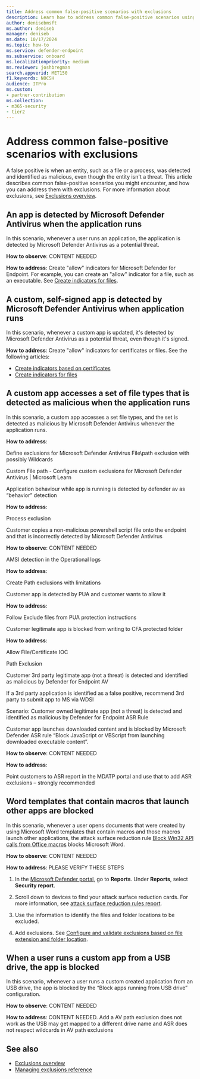 ```yaml
---
title: Address common false-positive scenarios with exclusions            
description: Learn how to address common false-positive scenarios using antivirus exclusions or Defender for Endpoint indicators.            
author: denisebmsft
ms.author: deniseb
manager: deniseb 
ms.date: 10/17/2024
ms.topic: how-to
ms.service: defender-endpoint
ms.subservice: onboard
ms.localizationpriority: medium 
ms.reviewer: joshbregman
search.appverid: MET150
f1.keywords: NOCSH 
audience: ITPro
ms.custom: 
- partner-contribution
ms.collection: 
- m365-security
- tier2
---
```


# Address common false-positive scenarios with exclusions

A false positive is when an entity, such as a file or a process, was detected and identified as malicious, even though the entity isn't a threat. This article describes common false-positive scenarios you might encounter, and how you can address them with exclusions. For more information about exclusions, see [Exclusions overview](navigate-defender-endpoint-antivirus-exclusions.md).

## An app is detected by Microsoft Defender Antivirus when the application runs

In this scenario, whenever a user runs an application, the application is detected by Microsoft Defender Antivirus as a potential threat. 

**How to observe**: CONTENT NEEDED

**How to address**: Create "allow" indicators for Microsoft Defender for Endpoint. For example, you can create an "allow" indicator for a file, such as an executable. See [Create indicators for files](indicator-file.md). 

## A custom, self-signed app is detected by Microsoft Defender Antivirus when application runs 

In this scenario, whenever a custom app is updated, it's detected by Microsoft Defender Antivirus as a potential threat, even though it's signed.

**How to address**: Create "allow" indicators for certificates or files. See the following articles:

- [Create indicators based on certificates](indicator-certificates.md)
- [Create indicators for files](indicator-file.md)

## A custom app accesses a set of file types that is detected as malicious when the application runs

In this scenario, a custom app accesses a set file types, and the set is detected as malicious by Microsoft Defender Antivirus whenever the application runs. 

**How to address**: 

 Define exclusions for Microsoft Defender Antivirus  File\path exclusion with possibly Wildcards 

Custom File path - Configure custom exclusions for Microsoft Defender Antivirus | Microsoft Learn 

Application behaviour while app is running is detected by defender av as “behavior” detection 

**How to address**:

Process exclusion 

Customer copies a non-malicious powershell script file onto the endpoint and that is incorrectly detected by Microsoft Defender Antivirus  

**How to observe**: CONTENT NEEDED

AMSI detection in the Operational logs 

**How to address**:  

Create Path exclusions with limitations 

 

Customer app is detected by PUA and customer wants to allow it 

**How to address**:

Follow Exclude files from PUA protection instructions 

Customer legitimate  app is blocked from writing to CFA protected folder 

**How to address**:

Allow File/Certificate IOC 

Path Exclusion 

Customer 3rd party legitimate app (not a threat)  is detected and identified as malicious by Defender for Endpoint AV 

If a 3rd party application is identified as a false positive, recommend 3rd party to submit app to MS via WDSI 

Scenario: Customer owned legitimate app (not a threat)  is detected and identified as malicious by Defender for Endpoint ASR Rule 

Customer app launches downloaded content and is blocked  by Microsoft Defender ASR rule “Block JavaScript or VBScript from launching downloaded executable content”. 

**How to observe**: CONTENT NEEDED

**How to address**:

Point customers to ASR report in the MDATP portal and use that to add ASR exclusions – strongly recommended 

## Word templates that contain macros that launch other apps are blocked

In this scenario, whenever a user opens documents that were created by using Microsoft Word templates that contain macros and those macros launch other applications, the attack surface reduction rule [Block Win32 API calls from Office macros](/defender-endpoint/attack-surface-reduction-rules-reference#block-win32-api-calls-from-office-macros) blocks Microsoft Word. 

**How to observe**: CONTENT NEEDED

**How to address**: PLEASE VERIFY THESE STEPS

1. In the [Microsoft Defender portal](https://security.microsoft.com), go to **Reports**. Under **Reports**, select **Security report**.

2. Scroll down to devices to find your attack surface reduction cards. For more information, see [attack surface reduction rules report](attack-surface-reduction-rules-report.md).

3. Use the information to identify the files and folder locations to be excluded.

4. Add exclusions. See [Configure and validate exclusions based on file extension and folder location](configure-extension-file-exclusions-microsoft-defender-antivirus.md). 

## When a user runs a custom app from a USB drive, the app is blocked

In this scenario, whenever a user runs a custom created application from an USB drive, the app is blocked by the “Block apps running from USB drive” configuration. 

**How to observe**: CONTENT NEEDED

**How to address**: CONTENT NEEDED. Add a AV path exclusion does not work as the USB may get mapped to a different drive name and ASR does not respect wildcards in AV path exclusions 

## See also

- [Exclusions overview](navigate-defender-endpoint-antivirus-exclusions.md)
- [Managing exclusions reference](managing-exclusions.md)